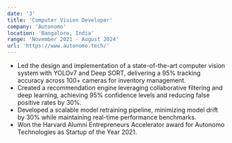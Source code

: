 ```yaml
---
date: '3'
title: 'Computer Vision Developer'
company: 'Autonomo'
location: 'Bangalore, India'
range: 'November 2021 - August 2024'
url: 'https://www.autonomo.tech/'
---
```


- Led the design and implementation of a state-of-the-art computer vision system with YOLOv7 and Deep SORT, delivering a 95% tracking accuracy across 100+ cameras for inventory management.
- Created a recommendation engine leveraging collaborative filtering and deep learning, achieving 95% confidence levels and reducing false positive rates by 30%.
- Developed a scalable model retraining pipeline, minimizing model drift by 30% while maintaining real-time performance benchmarks.
- Won the Harvard Alumni Entrepreneurs Accelerator award for Autonomo Technologies as Startup of the Year 2021.
